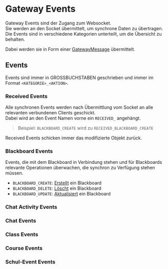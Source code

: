# Gateway Events

Gateway Events sind der Zugang zum Websocket. \
Sie werden an den Socket übermittelt, um synchrone Daten zu übertragen. \
Die Events sind in verschiedene Kategorien unterteilt, um die Übersicht zu behalten.

Dabei werden sie in Form einer [GatewayMessage](GatewayMessage.md) übermittelt.

## Events

Events sind immer in GROSSBUCHSTABEN geschrieben und immer im Format `<KATEGORIE>_<AKTION>`.

### Received Events

Alle synchronen Events werden nach Übermittlung vom Socket an alle relevanten verbundenen Clients geschickt. \
Dabei wird an den Event Namen vorne ein `RECEIVED_` angehängt.

> Beispiel: `BLACKBOARD_CREATE` wird zu `RECEIVED_BLACKBOARD_CREATE`

Received Events schicken immer das modifizierte Objekt zurück.

### Blackboard Events

Events, die mit dem Blackboard in Verbindung stehen und für Blackboards relevante Operationen überwachen, die synchron zu Verfügung stehen müssen.

- `BLACKBOARD_CREATE`: [Erstellt](events/Blackboard-Events.md#create-blackboard) ein Blackboard
- `BLACKBOARD_DELETE`: [Löscht](events/Blackboard-Events.md#delete-blackboard) ein Blackboard
- `BLACKBOARD_UPDATE`: [Aktualisiert](events/Blackboard-Events.md#update-blackboard) ein Blackboard

### Chat Activity Events

### Chat Events

### Class Events

### Course Events

### Schul-Event Events